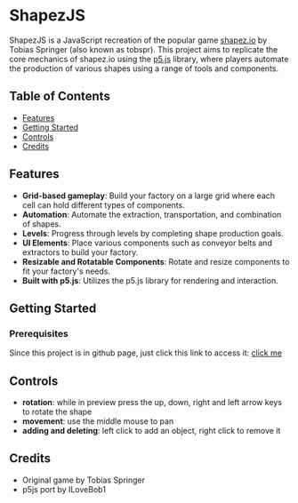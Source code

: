 # ShapezJS

ShapezJS is a JavaScript recreation of the popular game [shapez.io](https://shapez.io) by Tobias Springer (also known as tobspr). This project aims to replicate the core mechanics of shapez.io using the [p5.js](https://p5js.org/) library, where players automate the production of various shapes using a range of tools and components.

## Table of Contents

- [Features](#features)
- [Getting Started](#getting-started)
- [Controls](#controls)
- [Credits](#credits)

## Features

- **Grid-based gameplay**: Build your factory on a large grid where each cell can hold different types of components.
- **Automation**: Automate the extraction, transportation, and combination of shapes.
- **Levels**: Progress through levels by completing shape production goals.
- **UI Elements**: Place various components such as conveyor belts and extractors to build your factory.
- **Resizable and Rotatable Components**: Rotate and resize components to fit your factory's needs.
- **Built with p5.js**: Utilizes the p5.js library for rendering and interaction.

## Getting Started

### Prerequisites

Since this project is in github page, just click this link to access it: [click me](https://ilovebob1.github.io/)

## Controls
- **rotation**: while in preview press the up, down, right and left arrow keys to rotate the shape
- **movement**: use the middle mouse to pan
- **adding and deleting**: left click to add an object, right click to remove it
## Credits
- Original game by Tobias Springer
- p5js port by ILoveBob1
